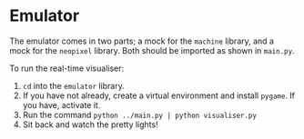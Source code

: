 # Emulator

The emulator comes in two parts; a mock for the `machine` library, and a mock for the `neopixel` library. Both should be imported as shown in `main.py`.

To run the real-time visualiser:
1) `cd` into the `emulator` library.
2) If you have not already, create a virtual environment and install `pygame`. If you have, activate it.
3) Run the command `python ../main.py | python visualiser.py`
4) Sit back and watch the pretty lights!
